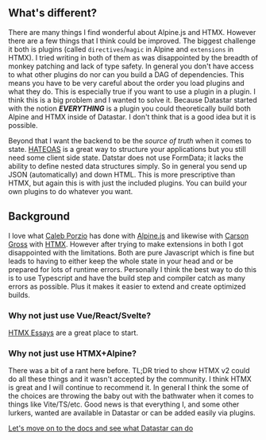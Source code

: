 ## What's different?

There are many things I find wonderful about Alpine.js and HTMX.  However there are a few things that I think could be improved.  The biggest challenge it both is plugins (called `directives`/`magic` in Alpine and `extensions` in HTMX).  I tried writing in both of them as was disappointed by the breadth of monkey patching and lack of type safety.  In general you don't have access to what other plugins do nor can you build a DAG of dependencies.  This means you have to be very careful about the order you load plugins and what they do.  This is especially true if you want to use a plugin in a plugin.  I think this is a big problem and I wanted to solve it.  Because Datastar started with the notion ***EVERYTHING*** is a plugin you could theoretically build both Alpine and HTMX inside of Datastar.  I don't think that is a good idea but it is possible.

Beyond that I want the backend to be the *source of truth* when it comes to state.  [HATEOAS](https://en.wikipedia.org/wiki/HATEOAS) is a great way to structure your applications but you still need some client side state.  Datstar does not use FormData; it lacks the ability to define nested data structures simply. So in general you send up JSON (automatically) and down HTML.  This is more prescriptive than HTMX, but again this is with just the included plugins.  You can build your own plugins to do whatever you want.

## Background

I love what [Caleb Porzio](https://calebporzio.com/) has done with [Alpine.js](https://alpinejs.dev/) and likewise with [Carson Gross](https://bigsky.software/cv/) with [HTMX](https://htmx.org/).  However after trying to make extensions in both I got disappointed with the limitations.  Both are pure Javascript which is fine but leads to having to either keep the whole state in your head and or be prepared for lots of runtime errors.  Personally I think the best way to do this is to use Typescript and have the build step and compiler catch as many errors as possible.  Plus it makes it easier to extend and create optimized builds.

### Why not just use Vue/React/Svelte?

[HTMX Essays](https://htmx.org/essays/) are a great place to start.

### Why not just use HTMX+Alpine?

There was a bit of a rant here before.  TL;DR tried to show HTMX v2 could do all these things and it wasn't accepted by the community.  I think HTMX is great and I will continue to recommend it.  In general I think the some of the choices are throwing the baby out with the bathwater when it comes to things like Vite/TS/etc.  Good news is that everything I, and some other lurkers, wanted are available in Datastar or can be added easily via plugins.

[Let's move on to the docs and see what Datastar can do](/docs)